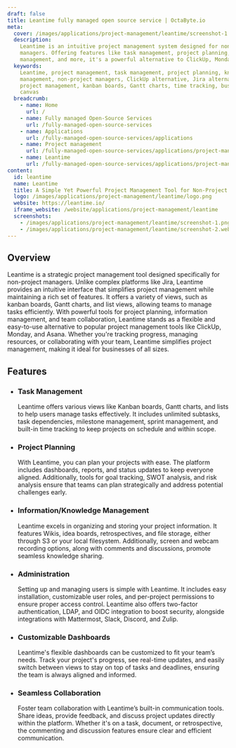 ```yaml
---
draft: false
title: Leantime fully managed open source service | OctaByte.io
meta:
  cover: /images/applications/project-management/leantime/screenshot-1.png
  description:
    Leantime is an intuitive project management system designed for non-project
    managers. Offering features like task management, project planning, knowledge
    management, and more, it's a powerful alternative to ClickUp, Monday, and Asana.
  keywords:
    Leantime, project management, task management, project planning, knowledge
    management, non-project managers, ClickUp alternative, Jira alternative, simple
    project management, kanban boards, Gantt charts, time tracking, business model
    canvas
  breadcrumb:
    - name: Home
      url: /
    - name: Fully managed Open-Source Services
      url: /fully-managed-open-source-services
    - name: Applications
      url: /fully-managed-open-source-services/applications
    - name: Project management
      url: /fully-managed-open-source-services/applications/project-management
    - name: Leantime
      url: /fully-managed-open-source-services/applications/project-management/leantime
content:
  id: leantime
  name: Leantime
  title: A Simple Yet Powerful Project Management Tool for Non-Project Managers
  logo: /images/applications/project-management/leantime/logo.png
  website: https://leantime.io/
  iframe_website: /website/applications/project-management/leantime
  screenshots:
    - /images/applications/project-management/leantime/screenshot-1.png
    - /images/applications/project-management/leantime/screenshot-2.webp
---
```


## Overview

Leantime is a strategic project management tool designed specifically for non-project managers. Unlike complex platforms like Jira, Leantime provides an intuitive interface that simplifies project management while maintaining a rich set of features. It offers a variety of views, such as kanban boards, Gantt charts, and list views, allowing teams to manage tasks efficiently. With powerful tools for project planning, information management, and team collaboration, Leantime stands as a flexible and easy-to-use alternative to popular project management tools like ClickUp, Monday, and Asana. Whether you're tracking progress, managing resources, or collaborating with your team, Leantime simplifies project management, making it ideal for businesses of all sizes.

## Features

- ### Task Management

  Leantime offers various views like Kanban boards, Gantt charts, and lists to help users manage tasks effectively. It includes unlimited subtasks, task dependencies, milestone management, sprint management, and built-in time tracking to keep projects on schedule and within scope.

- ### Project Planning

  With Leantime, you can plan your projects with ease. The platform includes dashboards, reports, and status updates to keep everyone aligned. Additionally, tools for goal tracking, SWOT analysis, and risk analysis ensure that teams can plan strategically and address potential challenges early.

- ### Information/Knowledge Management

  Leantime excels in organizing and storing your project information. It features Wikis, idea boards, retrospectives, and file storage, either through S3 or your local filesystem. Additionally, screen and webcam recording options, along with comments and discussions, promote seamless knowledge sharing.

- ### Administration

  Setting up and managing users is simple with Leantime. It includes easy installation, customizable user roles, and per-project permissions to ensure proper access control. Leantime also offers two-factor authentication, LDAP, and OIDC integration to boost security, alongside integrations with Mattermost, Slack, Discord, and Zulip.

- ### Customizable Dashboards

  Leantime's flexible dashboards can be customized to fit your team’s needs. Track your project's progress, see real-time updates, and easily switch between views to stay on top of tasks and deadlines, ensuring the team is always aligned and informed.

- ### Seamless Collaboration

  Foster team collaboration with Leantime’s built-in communication tools. Share ideas, provide feedback, and discuss project updates directly within the platform. Whether it's on a task, document, or retrospective, the commenting and discussion features ensure clear and efficient communication.
